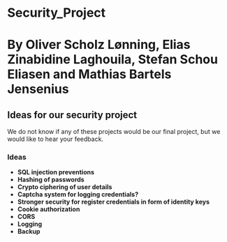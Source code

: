 # Security_Project
# By Oliver Scholz Lønning, Elias Zinabidine Laghouila, Stefan Schou Eliasen and Mathias Bartels Jensenius

## Ideas for our security project

We do not know if any of these projects would be our final project, but we would like to hear your feedback.

### Ideas

* **SQL injection preventions**
* **Hashing of passwords**
* **Crypto ciphering of user details**
* **Captcha system for logging credentials?**
* **Stronger security for register credentials in form of identity keys**
* **Cookie authorization**
* **CORS**
* **Logging**
* **Backup**

